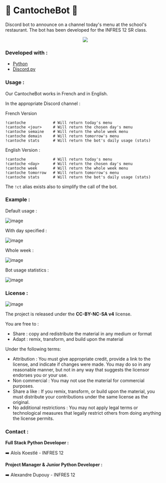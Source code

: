 # 🍟 CantocheBot 🍟

Discord bot to announce on a channel today's menu at the school's restaurant.
The bot has been developed for the INFRES 12 SR class.

<p align='center'><img src="https://upload.wikimedia.org/wikipedia/commons/thumb/2/2e/IMT_Mines_Al%C3%A8s.svg/langfr-220px-IMT_Mines_Al%C3%A8s.svg.png"></img>
</p>


### Developed with : 
* [Python](https://www.python.org/)
* [Discord.py](https://discordpy.readthedocs.io/en/stable/)

### Usage :
Our CantocheBot works in French and in English.

In the appropriate Discord channel :

French Version
   ```text
   !cantoche            # Will return today's menu
   !cantoche <jour>     # Will return the chosen day's menu
   !cantoche semaine    # Will return the whole week menu
   !cantoche demain     # Will return tomorrow's menu
   !cantoche stats      # Will return the bot's daily usage (stats)
   ```

English Version :
   ```text
   !cantoche            # Will return today's menu
   !cantoche <day>      # Will return the chosen day's menu
   !cantoche week       # Will return the whole week menu
   !cantoche tomorrow   # Will return tomorrow's menu
   !cantoche stats      # Will return the bot's daily usage (stats)
   ```

The `!ct` alias exists also to simplify the call of the bot.

### Example : 

Default usage :

![image](https://user-images.githubusercontent.com/18117508/144832502-de48f8d4-4dcb-4d8b-bbd3-7d1711ab3bed.png)

With day specified :

![image](https://user-images.githubusercontent.com/18117508/144832564-67bf200f-721e-4a8f-9969-eb443dde2b6e.png)

Whole week :

![image](https://user-images.githubusercontent.com/18117508/144832626-5272ea74-e55e-4c06-bb97-69709ae0e1f2.png)

Bot usage statistics :

![image](https://user-images.githubusercontent.com/18117508/144832705-ff99e2d6-fa10-4696-b49e-90ed0d27f7b4.png)


### License : 
![image](https://licensebuttons.net/l/by-nc-sa/4.0/88x31.png)

The project is released under the **CC-BY-NC-SA v4** license.

You are free to :
- Share : copy and redistribute the material in any medium or format
- Adapt : remix, transform, and build upon the material 

Under the following terms:
- Attribution : You must give appropriate credit, provide a link to the license, and indicate if changes were made. You may do so in any reasonable manner, but not in any way that suggests the licensor endorses you or your use.
- Non commercial : You may not use the material for commercial purposes.
- Share a like : If you remix, transform, or build upon the material, you must distribute your contributions under the same license as the original.
- No additional restrictions : You may not apply legal terms or technological measures that legally restrict others from doing anything the license permits.


### Contact :

**Full Stack Python Developer :**

➡️ Aloïs Koestlé - INFRES 12


**Project Manager & Junior Python Developer :**

➡️ Alexandre Dupouy - INFRES 12
